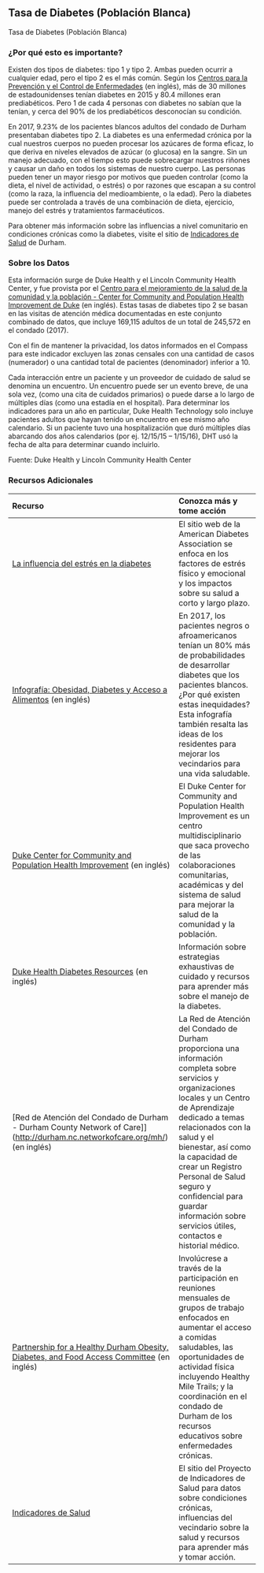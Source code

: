 ## Tasa de Diabetes (Población Blanca)
Tasa de Diabetes (Población Blanca) 

### ¿Por qué esto es importante?
Existen dos tipos de diabetes: tipo 1 y tipo 2. Ambas pueden ocurrir a cualquier edad, pero el tipo 2 es el más común. Según los [Centros para la Prevención y el Control de Enfermedades](https://www.cdc.gov/diabetes/pdfs/data/statistics/national-diabetes-statistics-report.pdf) (en inglés), más de 30 millones de estadounidenses tenían diabetes en 2015 y 80.4 millones eran prediabéticos. Pero 1 de cada 4 personas con diabetes no sabían que la tenían, y cerca del 90% de los prediabéticos desconocían su condición.  

En 2017, 9.23% de los pacientes blancos adultos del condado de Durham presentaban diabetes tipo 2. La diabetes es una enfermedad crónica por la cual nuestros cuerpos no pueden procesar los azúcares de forma eficaz, lo que deriva en niveles elevados de azúcar (o glucosa) en la sangre. Sin un manejo adecuado, con el tiempo esto puede sobrecargar nuestros riñones y causar un daño en todos los sistemas de nuestro cuerpo. Las personas pueden tener un mayor riesgo por motivos que pueden controlar (como la dieta, el nivel de actividad, o estrés) o por razones que escapan a su control (como la raza, la influencia del medioambiente, o la edad). Pero la diabetes puede ser controlada a través de una combinación de dieta, ejercicio, manejo del estrés y tratamientos farmacéuticos. 

Para obtener más información sobre las influencias a nivel comunitario en condiciones crónicas como la diabetes, visite el sitio de [Indicadores de Salud](https://health.dataworks-nc.org/es) de Durham.

### Sobre los Datos
Esta información surge de Duke Health y el Lincoln Community Health Center, y fue provista por el [Centro para el mejoramiento de la salud de la comunidad y la población - Center for Community and Population Health Improvement de Duke](http://www.dukehealthimprovement.org/) (en inglés). Estas tasas de diabetes tipo 2 se basan en las visitas de atención médica documentadas en este conjunto combinado de datos, que incluye 169,115 adultos de un total de 245,572 en el condado (2017).

Con el fin de mantener la privacidad, los datos informados en el Compass para este indicador excluyen las zonas censales con una cantidad de casos (numerador) o una cantidad total de pacientes (denominador) inferior a 10.

Cada interacción entre un paciente y un proveedor de cuidado de salud se denomina un encuentro. Un encuentro puede ser un evento breve, de una sola vez, (como una cita de cuidados primarios) o puede darse a lo largo de múltiples días (como una estadía en el hospital). Para determinar los indicadores para un año en particular, Duke Health Technology solo incluye pacientes adultos que hayan tenido un encuentro en ese mismo año calendario. Si un paciente tuvo una hospitalización que duró múltiples días abarcando dos años calendarios (por ej. 12/15/15 – 1/15/16), DHT usó la fecha de alta para determinar cuando incluirlo.

Fuente: Duke Health y Lincoln Community Health Center

### Recursos Adicionales

|Recurso | Conozca más y tome acción |
|:--- | :--- |
|[La influencia del estrés en la diabetes](http://www.diabetes.org/es/vivir-con-diabetes/complicaciones/estres.html)| El sitio web de la American Diabetes Association se enfoca en los factores de estrés físico y emocional y los impactos sobre su salud a corto y largo plazo.
|[Infografía: Obesidad, Diabetes y Acceso a Alimentos](http://healthydurham.org/cms/wp-content/uploads/2018/06/Obesity-Diabetes-Food-Access-FINAL.pdf) (en inglés) | En 2017, los pacientes negros o afroamericanos tenían un 80% más de probabilidades de desarrollar diabetes que los pacientes blancos. ¿Por qué existen estas inequidades? Esta infografía también resalta las ideas de los residentes para mejorar los vecindarios para una vida saludable.
|[Duke Center for Community and Population Health Improvement](http://www.dukehealthimprovement.org/) (en inglés) |El Duke Center for Community and Population Health Improvement es un centro multidisciplinario que saca provecho de las colaboraciones comunitarias, académicas y del sistema de salud para mejorar la salud de la comunidad y la población.
|[Duke Health Diabetes Resources](https://www.dukehealth.org/treatments/endocrinology/diabetes) (en inglés) | Información sobre estrategias exhaustivas de cuidado y recursos para aprender más sobre el manejo de la diabetes.
|[Red de Atención del Condado de Durham - Durham County Network of Care]](http://durham.nc.networkofcare.org/mh/) (en inglés) | La Red de Atención del Condado de Durham proporciona una información completa sobre servicios y organizaciones locales y un Centro de Aprendizaje dedicado a temas relacionados con la salud y el bienestar, así como la capacidad de crear un Registro Personal de Salud seguro y confidencial para guardar información sobre servicios útiles, contactos e historial médico.
|[Partnership for a Healthy Durham Obesity, Diabetes, and Food Access Committee](http://healthydurham.org/committees/obesity-and-chronic-illness-committee) (en inglés) | Involúcrese a través de la participación en reuniones mensuales de grupos de trabajo enfocados en aumentar el acceso a comidas saludables, las oportunidades de actividad física incluyendo Healthy Mile Trails; y la coordinación en el condado de Durham de los recursos educativos sobre enfermedades crónicas.
|[Indicadores de Salud](http://health.dataworks-nc.org/es)| El sitio del Proyecto de Indicadores de Salud para datos sobre condiciones crónicas, influencias del vecindario sobre la salud y recursos para aprender más y tomar acción.
